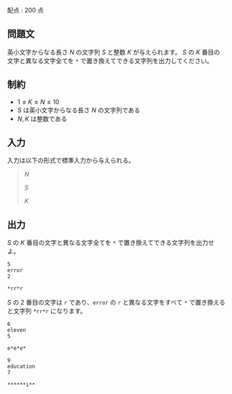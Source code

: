 配点 : $200$ 点

## 問題文

英小文字からなる長さ $N$ の文字列 $S$ と整数 $K$ が与えられます。
$S$ の $K$ 番目の文字と異なる文字全てを `*` で置き換えてできる文字列を出力してください。

## 制約

- $1 \leq K \leq N\leq 10$
- $S$ は英小文字からなる長さ $N$ の文字列である
- $N,K$ は整数である

## 入力

入力は以下の形式で標準入力から与えられる。

> $N$
> 
> $S$
> 
> $K$

## 出力

$S$ の $K$ 番目の文字と異なる文字全てを `*` で置き換えてできる文字列を出力せよ。

```input1
5
error
2
```

```output1
*rr*r
```

$S$ の $2$ 番目の文字は `r` であり、`error` の `r` と異なる文字をすべて `*` で置き換えると文字列 `*rr*r` になります。

```input2
6
eleven
5
```

```output2
e*e*e*
```

```input3
9
education
7
```

```output3
******i**
```